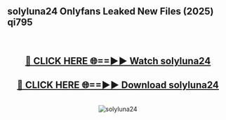 <h2>solyluna24 Onlyfans Leaked New Files (2025) qi795</h2>
<br>
<div align="center">
<h2><a href="https://mediafiles.top/solyluna24&ref=git" rel="nofollow">🔴 CLICK HERE 🌐==►► Watch solyluna24</a></h2>
<h2><a href="https://mediafiles.top/solyluna24&ref=git" rel="nofollow">🔴 CLICK HERE 🌐==►► Download solyluna24</a></h2>
<br>
<a href="https://mediafiles.top/solyluna24&ref=git" rel="nofollow" data-target="animated-image.originalLink"><img src="https://i.ibb.co.com/xMMVF88/686577567.gif" alt="solyluna24" style="max-width: 100%; display: inline-block;" data-target="animated-image.originalImage"></a>
</div>
<br>
<br>